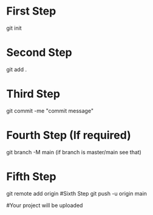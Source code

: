 # First Step
git init
# Second Step
git add .
# Third Step
git commit -me "commit message"
# Fourth Step (If required)
git branch -M main (if branch is master/main see that)  
# Fifth Step
git remote add origin <GitHub link>
#Sixth Step
git push -u origin main

#Your project will be uploaded
